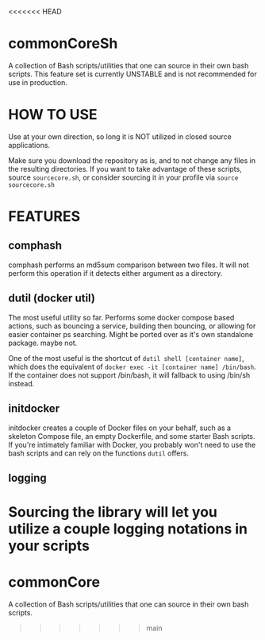 <<<<<<< HEAD
# commonCoreSh
A collection of Bash scripts/utilities that one can source in their own bash scripts. This feature set is currently UNSTABLE and is not recommended for use in production.

# HOW TO USE
Use at your own direction, so long it is NOT utilized in closed source applications.

Make sure you download the repository as is, and to not change any files in the resulting directories.
If you want to take advantage of these scripts, source `sourcecore.sh`, or consider sourcing it in your profile via `source sourcecore.sh`

# FEATURES
## comphash
comphash performs an md5sum comparison between two files. It will not perform this operation if it detects either argument as a directory.

## dutil (docker util)
The most useful utility so far. Performs some docker compose based actions, such as bouncing a service, building then bouncing, or allowing for easier container ps searching.
Might be ported over as it's own standalone package. maybe not.

One of the most useful is the shortcut of `dutil shell [container name]`, which does the equivalent of `docker exec -it [container name] /bin/bash`. If the container does not support /bin/bash, it will fallback to using /bin/sh instead.

## initdocker
initdocker creates a couple of Docker files on your behalf, such as a skeleton Compose file, an empty Dockerfile, and some starter Bash scripts.
If you're intimately familiar with Docker, you probably won't need to use the bash scripts and can rely on the functions `dutil` offers.

## logging
Sourcing the library will let you utilize a couple logging notations in your scripts
=======
# commonCore
A collection of Bash scripts/utilities that one can source in their own bash scripts.
>>>>>>> main
